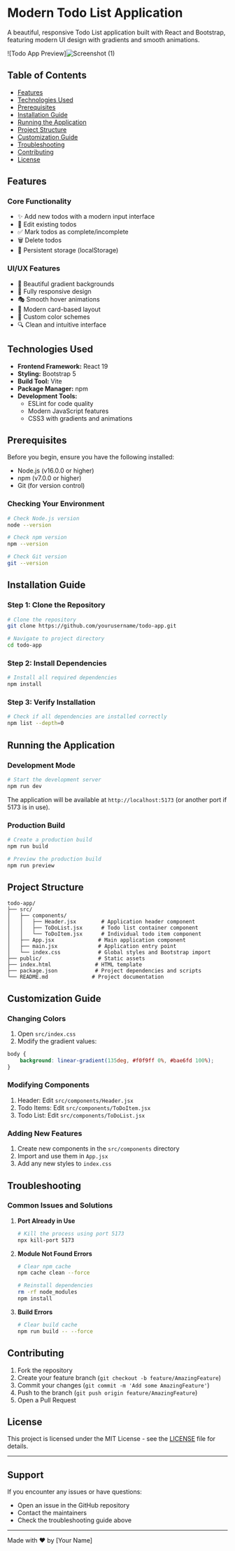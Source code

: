 ﻿# Modern Todo List Application

A beautiful, responsive Todo List application built with React and Bootstrap, featuring modern UI design with gradients and smooth animations.

![Todo App Preview]![Screenshot (1)](https://github.com/user-attachments/assets/08acbfcc-a1cd-4ece-b21d-581c95512c7b)

## Table of Contents
- [Features](#features)
- [Technologies Used](#technologies-used)
- [Prerequisites](#prerequisites)
- [Installation Guide](#installation-guide)
- [Running the Application](#running-the-application)
- [Project Structure](#project-structure)
- [Customization Guide](#customization-guide)
- [Troubleshooting](#troubleshooting)
- [Contributing](#contributing)
- [License](#license)

## Features

### Core Functionality
- ✨ Add new todos with a modern input interface
- 📝 Edit existing todos
- ✅ Mark todos as complete/incomplete
- 🗑️ Delete todos
- 💾 Persistent storage (localStorage)

### UI/UX Features
- 🎨 Beautiful gradient backgrounds
- 📱 Fully responsive design
- 🎭 Smooth hover animations
- 🎯 Modern card-based layout
- 🌈 Custom color schemes
- 🔍 Clean and intuitive interface

## Technologies Used

- **Frontend Framework:** React 19
- **Styling:** Bootstrap 5
- **Build Tool:** Vite
- **Package Manager:** npm
- **Development Tools:**
  - ESLint for code quality
  - Modern JavaScript features
  - CSS3 with gradients and animations

## Prerequisites

Before you begin, ensure you have the following installed:
- Node.js (v16.0.0 or higher)
- npm (v7.0.0 or higher)
- Git (for version control)

### Checking Your Environment
```bash
# Check Node.js version
node --version

# Check npm version
npm --version

# Check Git version
git --version
```

## Installation Guide

### Step 1: Clone the Repository
```bash
# Clone the repository
git clone https://github.com/yourusername/todo-app.git

# Navigate to project directory
cd todo-app
```

### Step 2: Install Dependencies
```bash
# Install all required dependencies
npm install
```

### Step 3: Verify Installation
```bash
# Check if all dependencies are installed correctly
npm list --depth=0
```

## Running the Application

### Development Mode
```bash
# Start the development server
npm run dev
```
The application will be available at `http://localhost:5173` (or another port if 5173 is in use).

### Production Build
```bash
# Create a production build
npm run build

# Preview the production build
npm run preview
```

## Project Structure

```
todo-app/
├── src/
│   ├── components/
│   │   ├── Header.jsx        # Application header component
│   │   ├── ToDoList.jsx      # Todo list container component
│   │   └── ToDoItem.jsx      # Individual todo item component
│   ├── App.jsx              # Main application component
│   ├── main.jsx             # Application entry point
│   └── index.css            # Global styles and Bootstrap import
├── public/                  # Static assets
├── index.html              # HTML template
├── package.json            # Project dependencies and scripts
└── README.md              # Project documentation
```

## Customization Guide

### Changing Colors
1. Open `src/index.css`
2. Modify the gradient values:
```css
body {
    background: linear-gradient(135deg, #f0f9ff 0%, #bae6fd 100%);
}
```

### Modifying Components
1. Header: Edit `src/components/Header.jsx`
2. Todo Items: Edit `src/components/ToDoItem.jsx`
3. Todo List: Edit `src/components/ToDoList.jsx`

### Adding New Features
1. Create new components in the `src/components` directory
2. Import and use them in `App.jsx`
3. Add any new styles to `index.css`

## Troubleshooting

### Common Issues and Solutions

1. **Port Already in Use**
   ```bash
   # Kill the process using port 5173
   npx kill-port 5173
   ```

2. **Module Not Found Errors**
   ```bash
   # Clear npm cache
   npm cache clean --force
   
   # Reinstall dependencies
   rm -rf node_modules
   npm install
   ```

3. **Build Errors**
   ```bash
   # Clear build cache
   npm run build -- --force
   ```

## Contributing

1. Fork the repository
2. Create your feature branch (`git checkout -b feature/AmazingFeature`)
3. Commit your changes (`git commit -m 'Add some AmazingFeature'`)
4. Push to the branch (`git push origin feature/AmazingFeature`)
5. Open a Pull Request

## License

This project is licensed under the MIT License - see the [LICENSE](LICENSE) file for details.

---

## Support

If you encounter any issues or have questions:
- Open an issue in the GitHub repository
- Contact the maintainers
- Check the troubleshooting guide above

---

Made with ❤️ by [Your Name]
